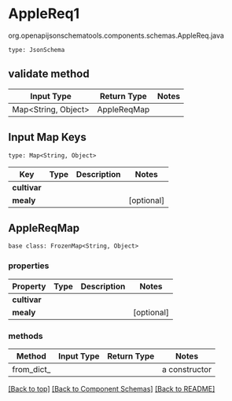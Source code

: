 # AppleReq1
org.openapijsonschematools.components.schemas.AppleReq.java
```
type: JsonSchema
```

## validate method
| Input Type | Return Type | Notes |
| ---------- | ----------- | ----- |
| Map<String, Object> | AppleReqMap | |

## Input Map Keys
```
type: Map<String, Object>
```
Key | Type |  Description | Notes
------------ | ------------- | ------------- | -------------
**cultivar** |  |  |
**mealy** |  |  | [optional]

## AppleReqMap
```
base class: FrozenMap<String, Object>
```

### properties
Property | Type | Description | Notes
-------- | ---- | ----------- | -----
**cultivar** |  |  |
**mealy** |  |  | [optional]

### methods
Method | Input Type | Return Type | Notes
------ | ---------- | ----------- | ------
from_dict_ |  |  | a constructor

[[Back to top]](#top) [[Back to Component Schemas]](../../../README.md#Component-Schemas) [[Back to README]](../../../README.md)
